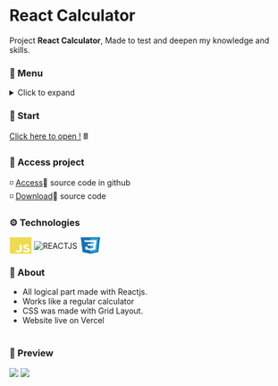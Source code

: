 # React Calculator

Project **React Calculator**, Made to test and deepen my knowledge and skills.

### 🎯 Menu

<details>
<summary>Click to expand</summary>
◽ <a href="#start">Start</a> <br>
◽ <a href="#access-project">Access project</a> <br>
◽ <a href="#technologies">Technologies</a> <br>
◽ <a href="#about">About</a> <br>
◽ <a href="#preview">Preview</a> <br>
◽ <a href="https://github.com/FilipeLeoni">Author</a> <br>
</details>

<h3 id="start">🚀 Start</h3>

[Click here to open !](https://react-calculator-seven-gold.vercel.app/) 🖩


<h3 id="access-project">📁 Access project</h3>

◽ <a href="https://github.com/FilipeLeoni/NBA-Memory-Game">Access</a>🔗 source code in github <br>
◽ <a href="https://codeload.github.com/FilipeLeoni/NBA-Memory-Game/zip/refs/heads/main">Download</a>🔗 source code<br>


<h3 id="technologies">⚙️ Technologies</h3>

<div style="display: inline_block">
  <img align="center" alt="JS" height="30" width="40" src="https://raw.githubusercontent.com/devicons/devicon/master/icons/javascript/javascript-plain.svg">
  <img align="center" alt="REACTJS" height="30" width="40" src="https://upload.wikimedia.org/wikipedia/commons/a/a7/React-icon.svg">
  <img align="center" alt="CSS3" height="30" width="40" src="https://raw.githubusercontent.com/devicons/devicon/master/icons/css3/css3-original.svg">
</div>

<h3 id="about">📍 About</h3>

- All logical part made with Reactjs. <br>
- Works like a regular calculator <br>
- CSS was made with Grid Layout. <br>
- Website live on Vercel<br><br>

<h3 id="preview">🎥 Preview</h3>

<img src="https://user-images.githubusercontent.com/100960828/171009202-abcd5a9f-b15d-4a74-a936-5dd703578fd0.png" width="500px">
<img src="https://user-images.githubusercontent.com/100960828/171009313-d1ca88d1-848d-4ed4-b3d3-998bd1c6e0c9.gif" width="500px">
